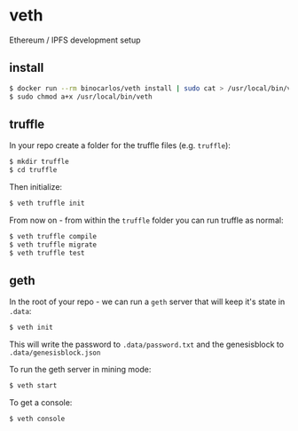 # veth

Ethereum / IPFS development setup

## install

```bash
$ docker run --rm binocarlos/veth install | sudo cat > /usr/local/bin/veth
$ sudo chmod a+x /usr/local/bin/veth
```

## truffle

In your repo create a folder for the truffle files (e.g. `truffle`):

```bash
$ mkdir truffle
$ cd truffle
```

Then initialize:

```bash
$ veth truffle init
```

From now on - from within the `truffle` folder you can run truffle as normal:

```bash
$ veth truffle compile
$ veth truffle migrate
$ veth truffle test
```

## geth

In the root of your repo - we can run a `geth` server that will keep it's state in `.data`:

```bash
$ veth init
```

This will write the password to `.data/password.txt` and the genesisblock to `.data/genesisblock.json`

To run the geth server in mining mode:

```bash
$ veth start
```

To get a console:

```bash
$ veth console
```

